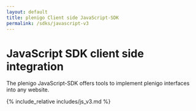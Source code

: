 ```yaml
---
layout: default
title: plenigo Client side JavaScript-SDK
permalink: /sdks/javascript-v3
---
```


# JavaScript SDK client side integration

The plenigo JavaScript-SDK offers tools to implement plenigo interfaces into any website.
 
{% include_relative includes/js_v3.md %}


